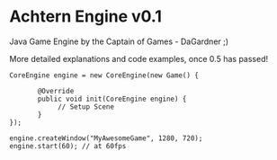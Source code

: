 # Achtern Engine v0.1

Java Game Engine by the Captain of Games - DaGardner ;)

More detailed explanations and code examples, once 0.5 has passed!


    CoreEngine engine = new CoreEngine(new Game() {

           @Override
           public void init(CoreEngine engine) {
                // Setup Scene
           }
    });

    engine.createWindow("MyAwesomeGame", 1280, 720);
    engine.start(60); // at 60fps